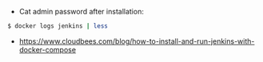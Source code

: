 - Cat admin password after installation:
```bash
$ docker logs jenkins | less
```
- https://www.cloudbees.com/blog/how-to-install-and-run-jenkins-with-docker-compose
